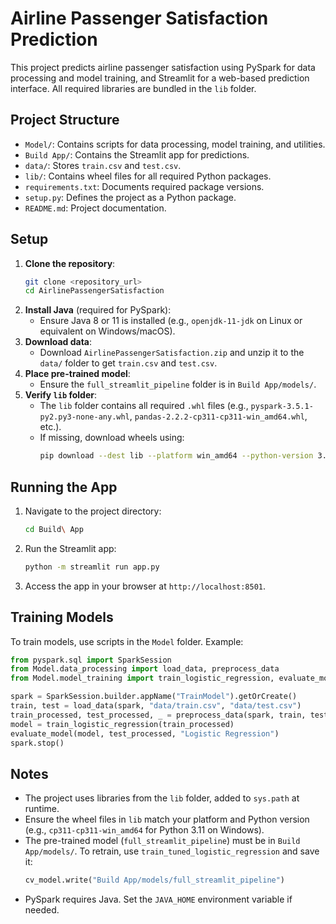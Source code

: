 # Airline Passenger Satisfaction Prediction

This project predicts airline passenger satisfaction using PySpark for data processing and model training, and Streamlit for a web-based prediction interface. All required libraries are bundled in the `lib` folder.

## Project Structure
- `Model/`: Contains scripts for data processing, model training, and utilities.
- `Build App/`: Contains the Streamlit app for predictions.
- `data/`: Stores `train.csv` and `test.csv`.
- `lib/`: Contains wheel files for all required Python packages.
- `requirements.txt`: Documents required package versions.
- `setup.py`: Defines the project as a Python package.
- `README.md`: Project documentation.

## Setup
1. **Clone the repository**:
   ```bash
   git clone <repository_url>
   cd AirlinePassengerSatisfaction
   ```
2. **Install Java** (required for PySpark):
   - Ensure Java 8 or 11 is installed (e.g., `openjdk-11-jdk` on Linux or equivalent on Windows/macOS).
3. **Download data**:
   - Download `AirlinePassengerSatisfaction.zip` and unzip it to the `data/` folder to get `train.csv` and `test.csv`.
4. **Place pre-trained model**:
   - Ensure the `full_streamlit_pipeline` folder is in `Build App/models/`.
5. **Verify `lib` folder**:
   - The `lib` folder contains all required `.whl` files (e.g., `pyspark-3.5.1-py2.py3-none-any.whl`, `pandas-2.2.2-cp311-cp311-win_amd64.whl`, etc.).
   - If missing, download wheels using:
     ```bash
     pip download --dest lib --platform win_amd64 --python-version 3.11 <package_name>==<version>
     ```

## Running the App
1. Navigate to the project directory:
   ```bash
   cd Build\ App
   ```
2. Run the Streamlit app:
   ```bash
   python -m streamlit run app.py
   ```
3. Access the app in your browser at `http://localhost:8501`.

## Training Models
To train models, use scripts in the `Model` folder. Example:
```python
from pyspark.sql import SparkSession
from Model.data_processing import load_data, preprocess_data
from Model.model_training import train_logistic_regression, evaluate_model

spark = SparkSession.builder.appName("TrainModel").getOrCreate()
train, test = load_data(spark, "data/train.csv", "data/test.csv")
train_processed, test_processed, _ = preprocess_data(spark, train, test)
model = train_logistic_regression(train_processed)
evaluate_model(model, test_processed, "Logistic Regression")
spark.stop()
```

## Notes
- The project uses libraries from the `lib` folder, added to `sys.path` at runtime.
- Ensure the wheel files in `lib` match your platform and Python version (e.g., `cp311-cp311-win_amd64` for Python 3.11 on Windows).
- The pre-trained model (`full_streamlit_pipeline`) must be in `Build App/models/`. To retrain, use `train_tuned_logistic_regression` and save it:
  ```python
  cv_model.write("Build App/models/full_streamlit_pipeline")
  ```
- PySpark requires Java. Set the `JAVA_HOME` environment variable if needed.